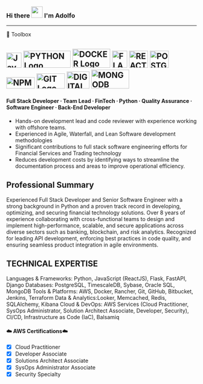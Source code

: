 ### Hi there <img src="https://raw.githubusercontent.com/MartinHeinz/MartinHeinz/master/wave.gif" width="30px"> I'm Adolfo

---

🧰 Toolbox

<img src="https://cdn.worldvectorlogo.com/logos/logo-javascript.svg" alt="JavaScript Logo" width="40" height="40"/> <img src="https://cdn.worldvectorlogo.com/logos/python-6.svg" alt="PYTHON Logo" width="125" height="45"/> <img src="https://cdn.worldvectorlogo.com/logos/docker-3.svg" alt="DOCKER Logo" width="100" height="50"/>  <img src="https://cdn.worldvectorlogo.com/logos/flask.svg" alt="FLASK Logo" width="40" height="45"/>  <img src="https://cdn.worldvectorlogo.com/logos/react-2.svg" alt="REACT Logo" width="50" height="45"/>  <img src="https://cdn.worldvectorlogo.com/logos/postgresql.svg" alt="POSTGRESQL Logo" width="50" height="45"/>  <img src="https://cdn.worldvectorlogo.com/logos/npm.svg" alt="NPM Logo" width="75" height="30"/> <img src="https://cdn.worldvectorlogo.com/logos/git.svg" alt="GIT Logo" width="75" height="40"/>  <img src="https://cdn.worldvectorlogo.com/logos/digitalocean-logo.svg" alt="DIGITALOCEAN Logo" width="60" height="45"/> <img src="https://cdn.worldvectorlogo.com/logos/mongodb.svg" alt="MONGODB Logo" width="100" height="50"/>
---

#### Full Stack Developer ∙ Team Lead ∙ FinTech ∙ Python ∙ Quality Assurance ∙ Software Engineer ∙ Back-End Developer

*  Hands-on development lead and code reviewer with experience working with offshore teams.
*  Experienced in Agile, Waterfall, and Lean Software development methodologies
*  Significant contributions to full stack software engineering efforts for Financial Services and Trading technology 
*  Reduces development costs by identifying ways to streamline the documentation process and areas to improve operational efficiency.

Professional Summary
---
Experienced Full Stack Developer and Senior Software Engineer with a strong background in Python and a proven track record in developing, optimizing, and securing financial technology solutions. Over 8 years of experience collaborating with cross-functional teams to design and implement high-performance, scalable, and secure applications across diverse sectors such as banking, blockchain, and risk analytics. Recognized for leading API development, enforcing best practices in code quality, and ensuring seamless product integration in agile environments.

TECHNICAL EXPERTISE 
---
Languages & Frameworks: Python, JavaScript (ReactJS), Flask, FastAPI, Django
Databases: PostgreSQL, TimescaleDB, Sybase, Oracle SQL,  MongoDB
Tools & Platforms:  AWS, Docker, Rancher, Git, GitHub, Bitbucket, Jenkins, Terraform
Data & Analytics:Looker, Memcached, Redis, SQLAlchemy, Kibana
Cloud & DevOps: AWS Services (Cloud Practitioner, SysOps Administrator, Solution Architect Associate, Developer, Security), CI/CD, Infrastructure as Code (IaC), Balsamiq


#### ☁️ AWS Certifications☁️
- [x] Cloud Practitioner
- [x] Developer Associate
- [x] Solutions Architect Associate
- [x] SysOps Administrator Associate
- [x] Security Specialty
